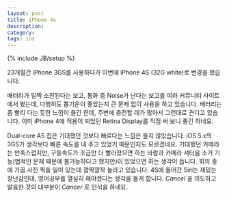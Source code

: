 ```yaml
---
layout: post
title: iPhone 4s
description: 
category: 
tags: ios
---
```

{% include JB/setup %}

23개월간 iPhone 3GS를 사용하다가 이번에 iPhone 4S (32G white)로 변경을 했습니다.  

배터리가 일찍 소진된다는 보고, 통화 중 Noise가 난다는 보고를 여러 커뮤니티 사이트에서 봤는데,
다행히도 뽑기운이 좋았는지 큰 문제 없이 사용을 하고 있습니다. 배터리는 좀 빨리 다는 듯한 느낌이 들긴
한데, 주변에 충전할 데가 많아서 그런대로 견디고 있습니다. 이미 iPhone 4에 적용이 되었던 Retina
Display를 직접 써 보니 좋긴 하네요.

Dual-core A5 칩은 기대했던 것보다 빠르다는 느낌은 들지 않았습니다. iOS 5.x의 3GS가 생각보다 빠른
속도를 내 주고 있었기 때문인지도 모르겠네요. 기대했던 카메라는 만족스럽지만, 구동속도가 조금만 더
빨라졌으면 하는 바람과 카메라 셔터음 소거 기능(법적인 문제 때문에 불가능하다고 했지만)이 있었으면
하는 생각이 듭니다. 회의 중에 가끔 사진 찍을 일이 있는데 깜짝깜작 놀라고 있습니다. 4S에 들어간 Siri는
재밌는 장난감인데, 영어공부를 열심히 해야겠다는 생각을 들게 합니다. *Cancel* 을 의도하고 발음한 것의
대부분이 *Cancer* 로 인식을 하네요.
